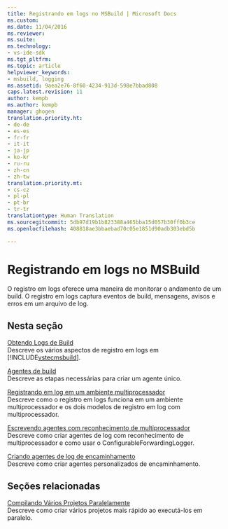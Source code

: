 ```yaml
---
title: Registrando em logs no MSBuild | Microsoft Docs
ms.custom: 
ms.date: 11/04/2016
ms.reviewer: 
ms.suite: 
ms.technology:
- vs-ide-sdk
ms.tgt_pltfrm: 
ms.topic: article
helpviewer_keywords:
- msbuild, logging
ms.assetid: 9aea2e76-8f60-4234-913d-598e7bbad808
caps.latest.revision: 11
author: kempb
ms.author: kempb
manager: ghogen
translation.priority.ht:
- de-de
- es-es
- fr-fr
- it-it
- ja-jp
- ko-kr
- ru-ru
- zh-cn
- zh-tw
translation.priority.mt:
- cs-cz
- pl-pl
- pt-br
- tr-tr
translationtype: Human Translation
ms.sourcegitcommit: 5db97d19b1b823388a465bba15d057b30ff0b3ce
ms.openlocfilehash: 408818ae3bbaebad70c05e1851d90adb303ebd5b

---
```

# <a name="logging-in-msbuild"></a>Registrando em logs no MSBuild
O registro em logs oferece uma maneira de monitorar o andamento de um build. O registro em logs captura eventos de build, mensagens, avisos e erros em um arquivo de log.  
  
## <a name="in-this-section"></a>Nesta seção  
 [Obtendo Logs de Build](../msbuild/obtaining-build-logs-with-msbuild.md)  
 Descreve os vários aspectos de registro em logs em [!INCLUDE[vstecmsbuild](../extensibility/internals/includes/vstecmsbuild_md.md)].  
  
 [Agentes de build](../msbuild/build-loggers.md)  
 Descreve as etapas necessárias para criar um agente único.  
  
 [Registrando em log em um ambiente multiprocessador](../msbuild/logging-in-a-multi-processor-environment.md)  
 Descreve como o registro em logs funciona em um ambiente multiprocessador e os dois modelos de registro em log com multiprocessador.  
  
 [Escrevendo agentes com reconhecimento de multiprocessador](../msbuild/writing-multi-processor-aware-loggers.md)  
 Descreve como criar agentes de log com reconhecimento de multiprocessador e como usar o ConfigurableForwardingLogger.  
  
 [Criando agentes de log de encaminhamento](../msbuild/creating-forwarding-loggers.md)  
 Descreve como criar agentes personalizados de encaminhamento.  
  
## <a name="related-sections"></a>Seções relacionadas  
 [Compilando Vários Projetos Paralelamente](../msbuild/building-multiple-projects-in-parallel-with-msbuild.md)  
 Descreve como criar vários projetos mais rápido ao executá-los em paralelo.


<!--HONumber=Feb17_HO4-->



